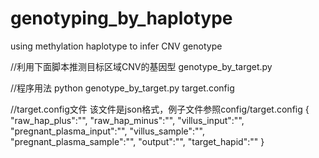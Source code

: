# genotyping_by_haplotype
using methylation haplotype to infer CNV genotype

//利用下面脚本推测目标区域CNV的基因型
genotype_by_target.py


//程序用法
python genotype_by_target.py target.config


//target.config文件
该文件是json格式，例子文件参照config/target.config
{
"raw_hap_plus":"",
"raw_hap_minus":"",
"villus_input":"",
"pregnant_plasma_input":"",
"villus_sample":"",
"pregnant_plasma_sample":"",
"output":"",
"target_hapid":""
}
